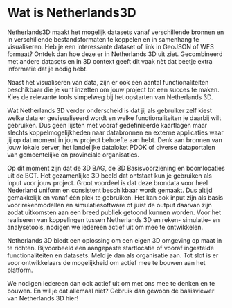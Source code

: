 # Wat is Netherlands3D

Netherlands3D maakt het mogelijk datasets vanaf verschillende bronnen en in verschillende bestandsformaten te koppelen
en in samenhang te visualiseren. Heb je een interessante dataset of link in GeoJSON of WFS formaat? Ontdek dan hoe deze
er in Netherlands 3D uit ziet. Gecombineerd met andere datasets en in 3D context geeft dit vaak nèt dat beetje extra
informatie dat je nodig hebt.

Naast het visualiseren van data, zijn er ook een aantal functionaliteiten beschikbaar die je kunt inzetten om jouw
project tot een succes te maken. Kies de relevante tools simpelweg bij het opstarten van Netherlands 3D.

Wat Netherlands 3D verder onderscheid is dat jij als gebruiker zelf kiest welke data er gevisualiseerd wordt en welke
functionaliteiten je daarbij wilt gebruiken. Dus geen lijsten met vooraf gedefinieerde kaartlagen maar slechts
koppelmogelijkheden naar databronnen en externe applicaties waar jij op dat moment in jouw project behoefte aan hebt.
Denk aan bronnen van jouw lokale server, het landelijke dataloket PDOK of diverse dataportalen van gemeentelijke en
provinciale organisaties.

Op dit moment zijn dat de 3D BAG, de 3D Basisvoorziening en boomlocaties uit de BGT. Het gezamenlijke 3D beeld dat
ontstaat kun je gebruiken als input voor jouw project. Groot voordeel is dat deze brondata voor heel Nederland uniform
en consistent beschikbaar wordt gemaakt. Dus altijd gemakkelijk en vanaf één plek te gebruiken. Het kan ook input zijn
als basis voor rekenmodellen en simulatiesoftware of juist de output daarvan zijn zodat uitkomsten aan een breed publiek
getoond kunnen worden. Voor het realiseren van koppelingen tussen Netherlands 3D en reken- simulatie- en analysetools,
nodigen we iedereen actief uit om mee te ontwikkelen.

Netherlands 3D biedt een oplossing om een eigen 3D omgeving op maat in te richten. Bijvoorbeeld een aangepaste
startlocatie of vooraf ingestelde functionaliteiten en datasets. Meld je dan als organisatie aan. Tot slot is er voor
ontwikkelaars de mogelijkheid om actief mee te bouwen aan het platform.

We nodigen iedereen dan ook actief uit om met ons mee te denken en te bouwen. En wil je dat allemaal niet? Gebruik dan
gewoon de basisviewer van Netherlands 3D hier!